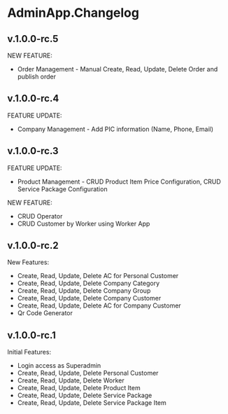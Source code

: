 # AdminApp.Changelog

## v.1.0.0-rc.5
NEW FEATURE:
* Order Management - Manual Create, Read, Update, Delete Order and publish order

## v.1.0.0-rc.4
FEATURE UPDATE:
* Company Management - Add PIC information (Name, Phone, Email)

## v.1.0.0-rc.3
FEATURE UPDATE:
* Product Management - CRUD Product Item Price Configuration, CRUD Service Package Configuration

NEW FEATURE:
* CRUD Operator
* CRUD Customer by Worker using Worker App

## v.1.0.0-rc.2
New Features:
* Create, Read, Update, Delete AC for Personal Customer
* Create, Read, Update, Delete Company Category
* Create, Read, Update, Delete Company Group
* Create, Read, Update, Delete Company Customer
* Create, Read, Update, Delete AC for Company Customer
* Qr Code Generator

## v.1.0.0-rc.1
Initial Features:

* Login access as Superadmin
* Create, Read, Update, Delete Personal Customer
* Create, Read, Update, Delete Worker
* Create, Read, Update, Delete Product Item
* Create, Read, Update, Delete Service Package
* Create, Read, Update, Delete Service Package Item
